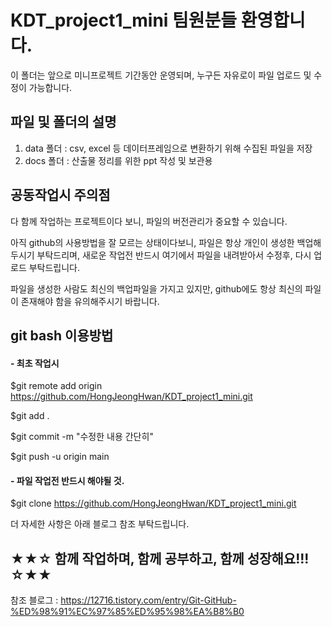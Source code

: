 # KDT_project1_mini 팀원분들 환영합니다.
이 폴더는 앞으로 미니프로젝트 기간동안 운영되며, 누구든 자유로이 파일 업로드 및 수정이 가능합니다.

## 파일 및 폴더의 설명
1. data 폴더 : csv, excel 등 데이터프레임으로 변환하기 위해 수집된 파일을 저장
2. docs 폴더 : 산출물 정리를 위한 ppt 작성 및 보관용

## 공동작업시 주의점
다 함께 작업하는 프로젝트이다 보니, 파일의 버전관리가 중요할 수 있습니다.

아직 github의 사용방법을 잘 모르는 상태이다보니, 파일은 항상 개인이 생성한 백업해 두시기 부탁드리며, 새로운 작업전 반드시 여기에서 파일을 내려받아서 수정후, 다시 업로드 부탁드립니다.

파일을 생성한 사람도 최신의 백업파일을 가지고 있지만, github에도 항상 최신의 파일이 존재해야 함을 유의해주시기 바랍니다.

## git bash 이용방법
#### - 최초 작업시
$git remote add origin https://github.com/HongJeongHwan/KDT_project1_mini.git

$git add . 

$git commit -m "수정한 내용 간단히" 

$git push -u origin main


#### - 파일 작업전 반드시 해야될 것.
$git clone https://github.com/HongJeongHwan/KDT_project1_mini.git


더 자세한 사항은 아래 블로그 참조 부탁드립니다.

## ★★☆ 함께 작업하며, 함께 공부하고, 함께 성장해요!!! ☆★★

참조 블로그 : https://12716.tistory.com/entry/Git-GitHub-%ED%98%91%EC%97%85%ED%95%98%EA%B8%B0
